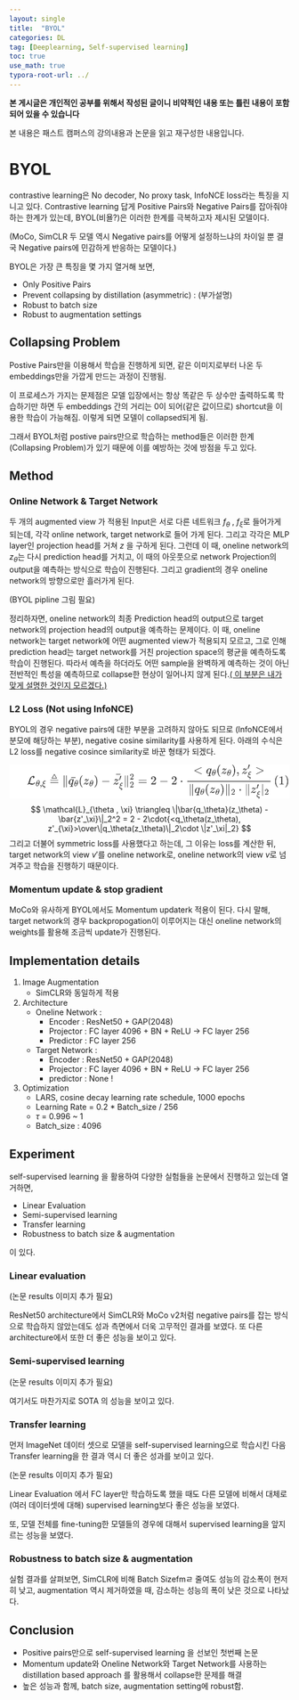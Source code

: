 ```yaml
---
layout: single
title:  "BYOL"
categories: DL
tag: [Deeplearning, Self-supervised learning]
toc: true
use_math: true
typora-root-url: ../
---
```


**본 게시글은 개인적인 공부를 위해서 작성된 글이니 비약적인 내용 또는 틀린 내용이 포함되어 있을 수 있습니다**

본 내용은 패스트 캠퍼스의 강의내용과 논문을 읽고 재구성한 내용입니다.

# BYOL

contrastive learning은 No decoder, No proxy task, InfoNCE loss라는 특징을 지니고 있다. Contrastive learning 답게 Positive Pairs와 Negative Pairs를 잡아줘야 하는 한계가 있는데, BYOL(비욜?)은 이러한 한계를 극복하고자 제시된 모델이다. 

(MoCo, SimCLR 두 모델 역시 Negative pairs를 어떻게 설정하느냐의 차이일 뿐 결국 Negative pairs에 민감하게 반응하는 모델이다.)

BYOL은 가장 큰 특징을 몇 가지 열거해 보면,

+ Only Positive Pairs 
+ Prevent collapsing by distillation (asymmetric) : (부가설명)
+ Robust to batch size 
+ Robust to augmentation settings 

## Collapsing Problem

Postive Pairs만을 이용해서 학습을 진행하게 되면, 같은 이미지로부터 나온 두 embeddings만을 가깝게 만드는 과정이 진행됨.

이 프로세스가 가지는 문제점은 모델 입장에서는 항상 똑같은 두 상수만 출력하도록 학습하기만 하면  두 embeddings 간의 거리는 0이 되어(같은 값이므로) shortcut을 이용한 학습이 가능해짐. 이렇게 되면 모델이 collapsed되게 됨.

그래서 BYOL처럼 postive pairs만으로 학습하는 method들은 이러한 한계(Collapsing Problem)가 있기 때문에 이를 예방하는 것에 방점을 두고 있다.

## Method

### Online Network & Target Network

두 개의 augmented view 가 적용된 Input은 서로 다른 네트워크 $f_{\theta}$ , $f_{\xi}$로 들어가게 되는데, 각각 online network, target network로 들어 가게 된다. 그리고 각각은 MLP layer인 projection head를 거쳐 $z$ 을 구하게 된다. 그런데 이 때, oneline network의 $z_{\theta}$는 다시 prediction head를 거치고, 이 때의 아웃풋으로 network Projection의 output을 예측하는 방식으로 학습이 진행된다. 그리고 gradient의  경우 oneline network의 방향으로만 흘러가게 된다.

(BYOL pipline 그림 필요)

정리하자면, oneline network의 최종 Prediction head의 output으로 target network의 projection head의 output을 예측하는 문제이다. 이 때, oneline network는 target network에 어떤 augmented view가 적용되지 모르고, 그로 인해 prediction head는 target network를 거친 projection space의 평균을 예측하도록 학습이 진행된다. 따라서 예측을 하더라도 어떤 sample을 완벽하게 예측하는 것이 아닌 전반적인 특성을 예측하므로 collapse한 현상이 일어나지 않게 된다.<u>( 이 부분은 내가 맞게 설명한 것인지 모르겠다.)</u> 

 ### L2 Loss (Not using InfoNCE)

BYOL의 경우 negative pairs에 대한 부분을 고려하지 않아도 되므로 (InfoNCE에서 분모에 해당하는 부분), negative cosine similarity를 사용하게 된다.  아래의 수식은 L2 loss를 negative cosince similarity로 바꾼 형태가 되겠다.

![image-20230409225557077](/images/2023-04-09-BYOL/image-20230409225557077.png)
$$
\mathcal{L}_{\theta , \xi} \triangleq \|\bar{q_\theta}(z_\theta) - \bar{z'_\xi}\|_2^2 = 2 - 2\cdot{<q_\theta(z_\theta), z'_{\xi}>\over\|q_\theta(z_\theta)\|_2\cdot \|z'_\xi|_2}
$$
 그리고 더불어 symmetric loss를 사용했다고 하는데, 그 이유는 loss를 계산한 뒤, target network의 view $v'$를 oneline network로, oneline network의 view $v$로 넘겨주고 학습을 진행하기 때문이다.

### Momentum update & stop gradient

MoCo와 유사하게 BYOL에서도 Momentum updaterk 적용이 된다. 다시 말해, target network의 경우 backpropogation이 이루어지는 대신 oneline network의 weights를 활용해 조금씩 update가 진행된다.

## Implementation details

1. Image Augmentation 
   + SimCLR와 동일하게 적용
2. Architecture
   + Oneline Network : 
     + Encoder : ResNet50 + GAP(2048)
     + Projector : FC layer 4096 + BN + ReLU $\rightarrow$ FC layer 256
     + Predictor : FC layer 256
   + Target Network :
     + Encoder : ResNet50 + GAP(2048)
     + Projector : FC layer 4096 + BN + ReLU $\rightarrow$ FC layer 256
     + predictor : None !
3. Optimization
   + LARS, cosine decay learning rate schedule, 1000 epochs
   + Learning Rate = 0.2 * Batch_size / 256
   + $\tau$ = 0.996 ~ 1
   + Batch_size : 4096 

## Experiment

self-supervised learning 을 활용하여 다양한 실험들을 논문에서 진행하고 있는데 열거하면,

+ Linear Evaluation
+ Semi-supervised learning
+ Transfer learning
+ Robustness to batch size & augmentation

이 있다.

### Linear evaluation

(논문 results 이미지 추가 필요)

ResNet50 architecture에서 SimCLR와 MoCo v2처럼 negative pairs를 잡는 방식으로 학습하지 않았는데도 성과 측면에서 더욱 고무적인 결과를 보였다. 또 다른 architecture에서 또한 더 좋은 성능을 보이고 있다.

### Semi-supervised learning

(논문 results 이미지 추가 필요)

여기서도 마찬가지로 SOTA 의 성능을 보이고 있다.

### Transfer learning

먼저 ImageNet 데이터 셋으로 모델을 self-supervised learning으로 학습시킨 다음 Transfer learning을 한 결과 역시 더 좋은 성과를 보이고 있다.

(논문 results 이미지 추가 필요)

Linear Evaluation 에서 FC layer만 학습하도록 했을 때도 다른 모델에 비해서 대체로(여러 데이터셋에 대해) supervised learning보다 좋은 성능을 보였다. 

또, 모델 전체를 fine-tuning한 모델들의 경우에 대해서 supervised learning을 앞지르는 성능을 보였다.

###  Robustness to batch size & augmentation

실험 결과를 살펴보면, SimCLR에 비해 Batch Sizefmㄹ 줄여도 성능의 감소폭이 현저히 낮고, augmentation 역시 제거하였을 때, 감소하는 성능의 폭이 낮은 것으로 나타났다.

## Conclusion

+ Positive pairs만으로 self-supervised learning 을 선보인 첫번째 논문
+ Momentum update와 Oneline Network와 Target Network를 사용하는 distillation based approach 를 활용해서 collapse한 문제를 해결
+ 높은 성능과 함께, batch size, augmentation setting에 robust함.
